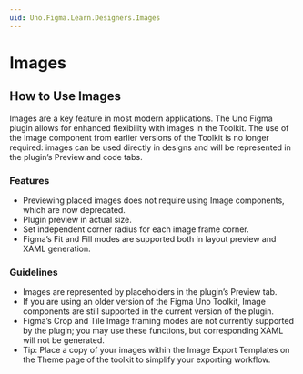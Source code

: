 ```yaml
---
uid: Uno.Figma.Learn.Designers.Images
---
```


# Images

## How to Use Images

Images are a key feature in most modern applications. The Uno Figma plugin allows for enhanced flexibility with images in the Toolkit. The use of the Image component from earlier versions of the Toolkit is no longer required: images can be used directly in designs and will be represented in the plugin’s Preview and code tabs.

### Features

* Previewing placed images does not require using Image components, which are now deprecated.
* Plugin preview in actual size.
* Set independent corner radius for each image frame corner.
* Figma’s Fit and Fill modes are supported both in layout preview and XAML generation.

### Guidelines

* Images are represented by placeholders in the plugin’s Preview tab.
* If you are using an older version of the Figma Uno Toolkit, Image components are still supported in the current version of the plugin.
* Figma’s Crop and Tile Image framing modes are not currently supported by the plugin; you may use these functions, but corresponding XAML will not be generated.
* Tip: Place a copy of your images within the Image Export Templates on the Theme page of the toolkit to simplify your exporting workflow.
